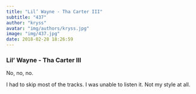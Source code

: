 ```yaml
---
title: "Lil’ Wayne - Tha Carter III"
subtitle: "437"
author: "kryss"
avatar: "img/authors/kryss.jpg"
image: "img/437.jpg"
date: 2018-02-28 18:26:59
---
```


### Lil’ Wayne - Tha Carter III
No, no, no.

I had to skip most of the tracks. I was unable to listen it. Not my style at all.

